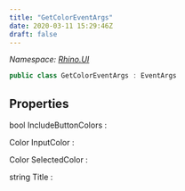 ```yaml
---
title: "GetColorEventArgs"
date: 2020-03-11 15:29:46Z
draft: false
---
```


*Namespace: [Rhino.UI](../)*

```cs
public class GetColorEventArgs : EventArgs
```
## Properties

bool IncludeButtonColors
: 

Color InputColor
: 

Color SelectedColor
: 

string Title
: 
